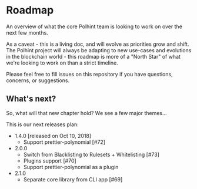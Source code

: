 # Roadmap

An overview of what the core Polhint team is looking to work on over the next few months.

As a caveat - this is a living doc, and will evolve as priorities grow and shift. The Polhint project will always be adapting to new use-cases and evolutions in the blockchain world - this roadmap is more of a "North Star" of what we're looking to work on than a strict timeline.

Please feel free to fill issues on this repository if you have questions, concerns, or suggestions.


## What's next?

So, what will that new chapter hold? We see a few major themes...

This is our next releases plan:

- 1.4.0 [released on Oct 10, 2018]
  - Support prettier-polynomial [#72]
- 2.0.0
  - Switch from Blacklisting to Rulesets + Whitelisting [#73]
  - Plugins support [#70]
  - Support prettier-polynomial as a plugin
- 2.1.0
  - Separate core library from CLI app [#69]